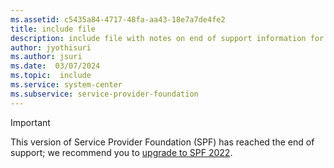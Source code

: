 ```yaml
---
ms.assetid: c5435a84-4717-48fa-aa43-18e7a7de4fe2
title: include file
description: include file with notes on end of support information for 1801 and 1807, notes for use in all articles under 1801 and 1807 monikers
author: jyothisuri
ms.author: jsuri
ms.date:  03/07/2024
ms.topic:  include
ms.service: system-center
ms.subservice: service-provider-foundation
---
```

> [!IMPORTANT]
>
> This version of Service Provider Foundation (SPF) has reached the end of support; we recommend you to [upgrade to SPF 2022](../spf/upgrade-spf.md).
